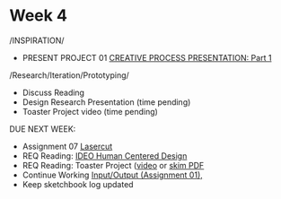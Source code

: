 # Week 4

/INSPIRATION/
* PRESENT PROJECT 01 [CREATIVE PROCESS PRESENTATION: Part 1](creative_process.md) 

/Research/Iteration/Prototyping/
* Discuss Reading
* Design Research Presentation (time pending)
* Toaster Project video (time pending)

DUE NEXT WEEK:
* Assignment 07 [Lasercut](lasercut.md)
* REQ Reading: [IDEO Human Centered Design](https://drive.google.com/open?id=187hYjorIpv2Xf7bAYMwlq7lHGVv9USq3) 
* REQ Reading: Toaster Project ([video](https://www.ted.com/talks/thomas_thwaites_how_i_built_a_toaster_from_scratch?language=en&utm_campaign=tedspread&utm_medium=referral&utm_source=tedcomshare) or [skim PDF](https://drive.google.com/open?id=1b2rRTQ0PP6on-Dh94D24ZS33ndu9DC0F)
* Continue Working [Input/Output (Assignment 01),](constant_inputoutput.md) 
* Keep sketchbook log updated
